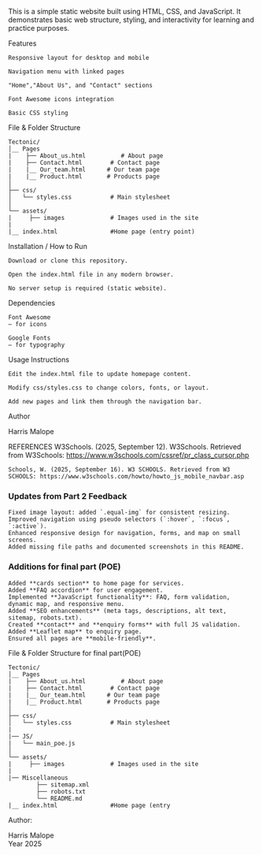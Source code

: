 This is a simple static website built using HTML, CSS, and JavaScript.
It demonstrates basic web structure, styling, and interactivity for learning and practice purposes.

Features

    Responsive layout for desktop and mobile

    Navigation menu with linked pages

    "Home","About Us", and "Contact" sections

    Font Awesome icons integration

    Basic CSS styling


File & Folder Structure

    Tectonic/
    │__ Pages  
    |    ├── About_us.html          # About page  
    |    ├── Contact.html        # Contact page  
    |    |__ Our_team.html      # Our team page
    |    |__ Product.html       # Products page 
    │
    ├── css/
    │   └── styles.css           # Main stylesheet   
    │
    └── assets/
    |     ├── images             # Images used in the site 
    | 
    |__ index.html               #Home page (entry point)

Installation / How to Run

    Download or clone this repository.

    Open the index.html file in any modern browser.

    No server setup is required (static website).

Dependencies

    Font Awesome
    – for icons

    Google Fonts
    – for typography

Usage Instructions

    Edit the index.html file to update homepage content.

    Modify css/styles.css to change colors, fonts, or layout.

    Add new pages and link them through the navigation bar.

Author

Harris Malope

 REFERENCES
    W3Schools. (2025, September 12). W3Schools. Retrieved from W3Schools: https://www.w3schools.com/cssref/pr_class_cursor.php

    Schools, W. (2025, September 16). W3 SCHOOLS. Retrieved from W3 SCHOOLS: https://www.w3schools.com/howto/howto_js_mobile_navbar.asp

### Updates from Part 2 Feedback
    Fixed image layout: added `.equal-img` for consistent resizing.
    Improved navigation using pseudo selectors (`:hover`, `:focus`, `:active`).
    Enhanced responsive design for navigation, forms, and map on small screens.
    Added missing file paths and documented screenshots in this README.

### Additions for final part (POE)
    Added **cards section** to home page for services.
    Added **FAQ accordion** for user engagement.
    Implemented **JavaScript functionality**: FAQ, form validation, dynamic map, and responsive menu.
    Added **SEO enhancements** (meta tags, descriptions, alt text, sitemap, robots.txt).
    Created **contact** and **enquiry forms** with full JS validation.
    Added **Leaflet map** to enquiry page.
    Ensured all pages are **mobile-friendly**.

File & Folder Structure for final part(POE) 

    Tectonic/
    │__ Pages  
    |    ├── About_us.html          # About page  
    |    ├── Contact.html        # Contact page  
    |    |__ Our_team.html      # Our team page
    |    |__ Product.html       # Products page 
    │
    ├── css/
    │   └── styles.css           # Main stylesheet   
    |
    |── JS/
    |   └── main_poe.js
    │
    └── assets/
    |     ├── images             # Images used in the site  
    |
    |── Miscellaneous
            ├── sitemap.xml
            ├── robots.txt
            └── README.md
    |__ index.html               #Home page (entry 


Author:

Harris Malope  
Year 2025